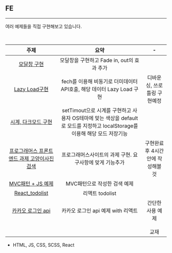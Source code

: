 ## FE

---

여러 예제들을 직접 구현해보고 있습니다.

<br>

|                             주제                             |                             요약                             |                 -                 |
| :----------------------------------------------------------: | :----------------------------------------------------------: | :-------------------------------: |
| [모달창 구현](https://github.com/SeongsangCHO/port/tree/master/Modal) |          모달창을 구현하고 Fade in, out의 효과 추가          |                                   |
| [Lazy Load구현](https://github.com/SeongsangCHO/port/tree/master/SearchAPI/lazyload) | fech를 이용해 비동기로 더미데이터 API호출, 해당 데이터 Lazy Load 구현 |    디바운싱, 쓰로틀링 구현예정    |
| [시계, 다크모드 구현](https://github.com/SeongsangCHO/port/tree/master/clock) | setTimout으로 시계를 구현하고 사용자 OS테마에 맞는 색상을 default로 모드를 지정하고 localStorage를 이용해 해당 모드 저장기능 |                                   |
| [프로그래머스 프론트엔드 과제 고양이사진 검색](https://github.com/SeongsangCHO/port/tree/master/programmers_frontend_subject) |   프로그래머스사이트의 과제 구현. 요구사항에 맞게 기능추가   | 구현완료 후 4시간안에 작성해볼 것 |
| [MVC패턴 + JS 예제](https://github.com/SeongsangCHO/port/tree/master/valina-mvc) |                 MVC패턴으로 작성한 검색 예제                 |                                   |
| [React_todolist](https://github.com/SeongsangCHO/port/tree/master/todo-react) |                       리액트 todolist                        |                                   |
| [카카오 로그인 api](https://github.com/SeongsangCHO/port/tree/master/social-login) |              카카오 로그인 api 예제 with 리액트              |         간단한 사용 예제          |
|                                                              |                                                              |                                   |
|                                                              |                                                              |                                   |
|                                                              |                                                              |               교재                |



- HTML, JS, CSS, SCSS, React